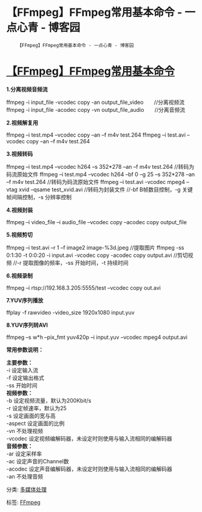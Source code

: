 # 【FFmpeg】FFmpeg常用基本命令 - 一点心青 - 博客园
        【FFmpeg】FFmpeg常用基本命令 - 一点心青 - 博客园          



[【FFmpeg】FFmpeg常用基本命令](https://www.cnblogs.com/dwdxdy/p/3240167.html)
=====================================================================

**1.分离视频音频流**

ffmpeg -i input\_file -vcodec copy -an output\_file\_video　　//分离视频流
ffmpeg -i input\_file -acodec copy -vn output\_file\_audio　　//分离音频流

**2.视频解复用**

ffmpeg –i test.mp4 –vcodec copy –an –f m4v test.264 ffmpeg –i test.avi –vcodec copy –an –f m4v test.264

**3.视频转码**

ffmpeg –i test.mp4 –vcodec h264 –s 352\*278 –an –f m4v test.264              //转码为码流原始文件
ffmpeg –i test.mp4 –vcodec h264 –bf 0 –g 25 –s 352\*278 –an –f m4v test.264  //转码为码流原始文件
ffmpeg –i test.avi -vcodec mpeg4 –vtag xvid –qsame test\_xvid.avi            //转码为封装文件 //\-bf B帧数目控制，-g 关键帧间隔控制，-s 分辨率控制

**4.视频封装**

ffmpeg –i video\_file –i audio\_file –vcodec copy –acodec copy output\_file

**5.视频剪切**

ffmpeg –i test.avi –r 1 –f image2 image-%3d.jpeg        //提取图片
ffmpeg -ss 0:1:30 -t 0:0:20 -i input.avi -vcodec copy -acodec copy output.avi    //剪切视频 //\-r 提取图像的频率，-ss 开始时间，-t 持续时间

**6.视频录制**

ffmpeg –i rtsp://192.168.3.205:5555/test –vcodec copy out.avi

**7.YUV序列播放**

ffplay -f rawvideo -video\_size 1920x1080 input.yuv

**8.YUV序列转AVI**

ffmpeg –s w\*h –pix\_fmt yuv420p –i input.yuv –vcodec mpeg4 output.avi

**常用参数说明：** 

**主要参数：**   
\-i 设定输入流  
\-f 设定输出格式  
\-ss 开始时间  
**视频参数：**   
\-b 设定视频流量，默认为200Kbit/s  
\-r 设定帧速率，默认为25  
\-s 设定画面的宽与高  
\-aspect 设定画面的比例  
\-vn 不处理视频  
\-vcodec 设定视频编解码器，未设定时则使用与输入流相同的编解码器  
**音频参数：**   
\-ar 设定采样率  
\-ac 设定声音的Channel数  
\-acodec 设定声音编解码器，未设定时则使用与输入流相同的编解码器  
\-an 不处理音频

分类: [多媒体处理](https://www.cnblogs.com/dwdxdy/category/477517.html)

标签: [FFmpeg](https://www.cnblogs.com/dwdxdy/tag/FFmpeg/)
